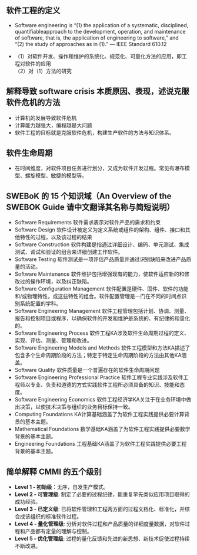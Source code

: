 ## 软件工程的定义

- Software engineering is “(1) the application of a systematic, disciplined, quantifiableapproach to the development, operation, and maintenance of software, that is, the application of engineering to software,” and   
“(2) the study of approaches as in (1).” –– IEEE Standard 610.12  

- （1）对软件开发、操作和维护的系统化、规范化、可量化方法的应用，即工程对软件的应用  
（2）对（1）方法的研究


## 解释导致 software crisis 本质原因、表现，述说克服软件危机的方法

- 计算机的发展导致软件危机
- 计算能力越强大，编程越是大问题
- 软件工程的目标就是克服软件危机，构建生产软件的方法与知识体系。

## 软件生命周期
- 在时间维度，对软件项目任务进行划分，又成为软件开发过程。常见有瀑布模型、螺旋模型、敏捷的模型等。

## SWEBoK 的 15 个知识域（An Overview of the SWEBOK Guide 请中文翻译其名称与简短说明）
- Software Requirements		软件需求表示对软件产品的需求和约束
- Software Design			软件设计被定义为定义系统或组件的架构、组件、接口和其他特性的过程，以及该过程的结果
- Software Construction		软件构建是指通过详细设计、编码、单元测试、集成测试、调试和验证的组合来详细创建工作软件。
- Software Testing			软件测试是一项评估产品质量并通过识别缺陷来改进产品质量的活动。
- Software Maintenance		软件维护包括增强现有的能力，使软件适应新的和修改过的操作环境，以及纠正缺陷。
- Software Configuration Management	软件配置是硬件、固件、软件的功能和/或物理特性，或这些特性的组合。软件配置管理是一门在不同的时间点识别系统配置的学科。
- Software Engineering Management	软件工程管理包括计划、协调、测量、报告和控制项目或程序，以确保软件的开发和维护是系统的、有纪律的和量化的。
- Software Engineering Process		软件工程KA涉及软件生命周期过程的定义、实现、评估、测量、管理和改进。
- Software Engineering Models and Methods	软件工程模型和方法KA描述了包含多个生命周期阶段的方法；特定于特定生命周期阶段的方法由其他KA涵盖。
- Software Quality						软件质量是一个普遍存在的软件生命周期问题
- Software Engineering Professional Practice	软件工程专业实践涉及软件工程师以专业、负责和道德的方式实践软件工程所必须具备的知识、技能和态度。
- Software Engineering Economics	软件工程经济学KA关注于在业务环境中做出决策，以使技术决策与组织的业务目标保持一致。
- Computing Foundations		KA计算基础涵盖了为软件工程实践提供必要计算背景的基本主题。
- Mathematical Foundations		数学基础KA涵盖了为软件工程实践提供必要数学背景的基本主题。
- Engineering Foundations		工程基础KA涵盖了为软件工程实践提供必要工程背景的基本主题。  
 
 ##  简单解释 CMMI 的五个级别
- **Level 1 - 初始级**：无序，自发生产模式。
- **Level 2 - 可管理级**: 制定了必要的过程纪律，能重复早先类似应用项目取得的成功经验。
- **Level 3 - 已定义级**: 已将软件管理和工程两方面的过程文档化、标准化，并综合成该组织的标准软件过程。
- **Level 4 - 量化管理级**: 分析对软件过程和产品质量的详细度量数据，对软件过程和产品都有定量的理解与控制。
- **Level 5 - 优化管理级**: 过程的量化反馈和先进的新思想、新技术促使过程持续不断改进。

 
 
